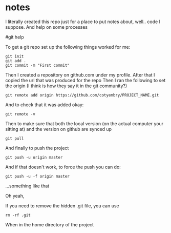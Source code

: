 # notes

I literally created this repo just for a place to put notes about, well.. code I suppose. And  help on some processes

#git help

To get a git repo set up the following things worked for me:

    git init
    git add .
    git commit -m "First commit"
    
Then I created a repository on github.com under my profile. After that I copied the url that was produced for the repo
Then I ran the following to set the origin (I think is how they say it in the git community?)
    
    git remote add origin https://github.com/cotyembry/PROJECT_NAME.git

And to check that it was added okay:
  
    git remote -v
    
Then to make sure that both the local version (on the actual computer your sitting at) and the version on github are synced up

    git pull

And finally to  push the  project

    git push -u origin master

And if that doesn't work, to force the push you can do:

    git push -u -f origin master

...something like that

Oh yeah,

If you need to remove the hidden .git file, you can use

    rm -rf .git
    
When in the home directory of the project
